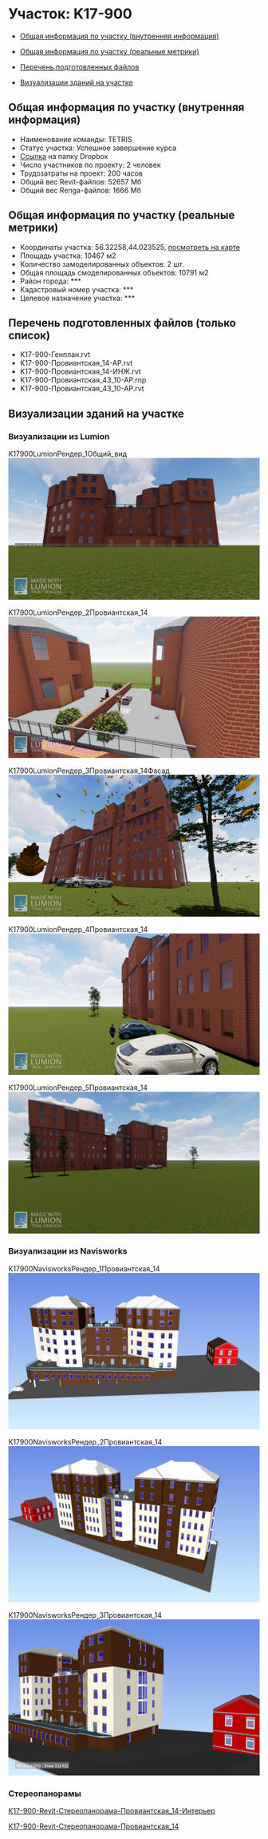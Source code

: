 # Участок: K17-900

* [Общая информация по участку (внутренняя информация)](#Chapter1)

* [Общая информация по участку (реальные метрики)](#Chapter2)

* [Перечень подготовленных файлов](#Chapter3)

* [Визуализации зданий на участке](#Chapter5)

## <a id="Chapter1"></a> Общая информация по участку (внутренняя информация)
+ Наименование команды: TETRIS
+ Статус участка: Успешное завершение курса
+ [Ссылка](https://www.dropbox.com/sh/wvvgv1nw1iqred9/AABfQiV1Vzc6VK2U8upMHyx7a/K17_900?dl=0) на папку Dropbox
+ Число участников по проекту: 2 человек
+ Трудозатраты на проект: 200 часов
+ Общий вес Revit-файлов: 52657 Мб
+ Общий вес Renga-файлов: 1666 Мб
## <a id="Chapter2"></a> Общая информация по участку (реальные метрики)
+ Координаты участка: 56.32258,44.023525, [посмотреть на карте](https://yandex.ru/maps/47/nizhny-novgorod/?ll=44.023525%2C56.32258&z=19)
+ Площадь участка: 10467 м2
+ Количество замоделированных объектов: 2 шт.
+ Общая площадь смоделированных объектов: 10791 м2
+ Район города: *** 
+ Кадастровый номер участка: *** 
+ Целевое назначение участка: *** 
## <a id="Chapter3"></a> Перечень подготовленных файлов (только список)
+ K17-900-Генплан.rvt
+ K17-900-Провиантская_14-АР.rvt
+ K17-900-Провиантская_14-ИНЖ.rvt
+ K17-900-Провиантская_43_10-АР.rnp
+ K17-900-Провиантская_43_10-АР.rvt
## <a id="Chapter5"></a> Визуализации зданий на участке
### Визуализации из Lumion
K17900LumionРендер_1Общий_вид
![K17-900-Lumion-Рендер_1-Общий_вид](/Images/K17_900/K17-900-Lumion-Рендер_1-Общий_вид_Compressed.jpg)

K17900LumionРендер_2Провиантская_14
![K17-900-Lumion-Рендер_2-Провиантская_14](/Images/K17_900/K17-900-Lumion-Рендер_2-Провиантская_14_Compressed.jpg)

К17900LumionРендер_3Провиантская_14Фасад
![К17-900-Lumion-Рендер_3-Провиантская_14-Фасад](/Images/K17_900/К17-900-Lumion-Рендер_3-Провиантская_14-Фасад_Compressed.jpg)

К17900LumionРендер_4Провиантская_14
![К17-900-Lumion-Рендер_4-Провиантская_14](/Images/K17_900/К17-900-Lumion-Рендер_4-Провиантская_14_Compressed.jpg)

К17900LumionРендер_5Провиантская_14
![К17-900-Lumion-Рендер_5-Провиантская_14](/Images/K17_900/К17-900-Lumion-Рендер_5-Провиантская_14_Compressed.jpg)

### Визуализации из Navisworks
К17900NavisworksРендер_1Провиантская_14
![К17-900-Navisworks-Рендер_1-Провиантская_14](/Images/K17_900/К17-900-Navisworks-Рендер_1-Провиантская_14_Compressed.jpg)

К17900NavisworksРендер_2Провиантская_14
![К17-900-Navisworks-Рендер_2-Провиантская_14](/Images/K17_900/К17-900-Navisworks-Рендер_2-Провиантская_14_Compressed.jpg)

К17900NavisworksРендер_3Провиантская_14
![К17-900-Navisworks-Рендер_3-Провиантская_14](/Images/K17_900/К17-900-Navisworks-Рендер_3-Провиантская_14_Compressed.jpg)

### Стереопанорамы
[К17-900-Revit-Стереопанорама-Провиантская_14-Интерьер](https://pano.autodesk.com/pano.html?url=jpgs/15a6952f-e0f5-4e72-864a-9d48108b7841&version=2)

[К17-900-Revit-Стереопанорама-Провиантская_14](https://pano.autodesk.com/pano.html?url=jpgs/ac65a7de-a14b-4290-a978-f1cefd4250f2&version=2)

